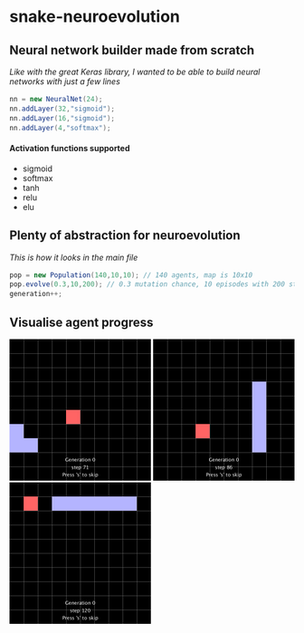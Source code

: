 # snake-neuroevolution

## Neural network builder made from scratch
*Like with the great Keras library, I wanted to be able to build neural networks with just a few lines*
```java
nn = new NeuralNet(24);
nn.addLayer(32,"sigmoid");
nn.addLayer(16,"sigmoid");
nn.addLayer(4,"softmax");
```
#### Activation functions supported
- sigmoid
- softmax
- tanh
- relu
- elu

## Plenty of abstraction for neuroevolution
*This is how it looks in the main file*
```java
pop = new Population(140,10,10); // 140 agents, map is 10x10
pop.evolve(0.3,10,200); // 0.3 mutation chance, 10 episodes with 200 steps each
generation++;
```

## Visualise agent progress
<img src="screenshots/scr0.png" alt="Screenshot 1" width="250px" height="250px"> <img src="screenshots/scr1.png" alt="Screenshot 2" width="250px" height="250px"> <img src="screenshots/scr2.png" alt="Screenshot 3" width="250px" height="250px"> 

